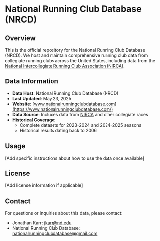 # National Running Club Database (NRCD)

## Overview
This is the official repository for the National Running Club Database (NRCD). We host and maintain comprehensive running club data from collegiate running clubs across the United States, including data from the [National Intercollegiate Running Club Association (NIRCA)](https://clubrunning.org/).

## Data Information
- **Data Host**: National Running Club Database (NRCD)
- **Last Updated**: May 23, 2025
- **Website**: [www.nationalrunningclubdatabase.com](https://www.nationalrunningclubdatabase.com/)
- **Data Source**: Includes data from [NIRCA](https://clubrunning.org/) and other collegiate races
- **Historical Coverage**: 
  - Complete datasets for 2023-2024 and 2024-2025 seasons
  - Historical results dating back to 2006

## Usage
[Add specific instructions about how to use the data once available]

## License
[Add license information if applicable]

## Contact
For questions or inquiries about this data, please contact:
- Jonathan Karr: [jkarr@nd.edu](mailto:jkarr@nd.edu)
- National Running Club Database: [nationalrunningclubdatabase@gmail.com](mailto:nationalrunningclubdatabase@gmail.com)
